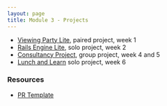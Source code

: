 ```yaml
---
layout: page
title: Module 3 - Projects
---
```


* [Viewing Party Lite](./viewing_party_lite/index), paired project, week 1
* [Rails Engine Lite](./rails_engine_lite/index), solo project, week 2
* [Consultancy Project](./consultancy), group project, week 4 and 5
* [Lunch and Learn](./lunch_and_learn/index) solo project, week 6


### Resources
- [PR Template](./pr_template)

